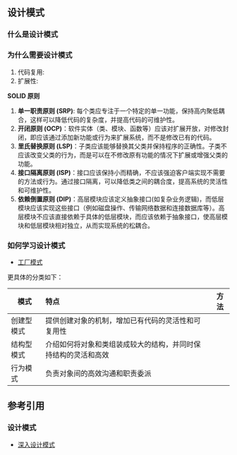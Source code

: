 




## 设计模式

### 什么是设计模式



### 为什么需要设计模式

1. 代码复用: 
2. 扩展性: 

**SOLID 原则**

1. **单一职责原则 (SRP)**: 每个类应专注于一个特定的单一功能，保持高内聚低耦合，这样可以降低代码的复杂度，并提高代码的可维护性。 
2. **开闭原则 (OCP)**：软件实体（类、模块、函数等）应该对扩展开放，对修改封闭，即应该通过添加新功能或行为来扩展系统，而不是修改已有的代码。
3. **里氏替换原则 (LSP)**：子类应该能够替换其父类并保持程序的正确性。子类不应该改变父类的行为，而是可以在不修改原有功能的情况下扩展或增强父类的功能。
4. **接口隔离原则 (ISP)**：接口应该保持小而精确，不应该强迫客户端实现不需要的方法或行为。通过接口隔离，可以降低类之间的耦合度，提高系统的灵活性和可维护性。
5. **依赖倒置原则 (DIP)**：高层模块应该定义抽象接口(如复杂业务逻辑)，而低层模块应该实现这些接口（例如磁盘操作、传输网络数据和连接数据库等）。高层模块不应该直接依赖于具体的低层模块，而应该依赖于抽象接口，使高层模块和低层模块相对独立，从而实现系统的松耦合。

### 如何学习设计模式

- [工厂模式](/docs/Programming_Language/cpp/Design_Pattern/工厂模式.md)

更具体的分类如下：


| 模式       | 特点                                                           | 方法 |
| ---------- |:-------------------------------------------------------------- | ---- |
| 创建型模式 | 提供创建对象的机制，增加已有代码的灵活性和可复用性             |      |
| 结构型模式 | 介绍如何将对象和类组装成较大的结构，并同时保持结构的灵活和高效 |      |
| 行为模式   | 负责对象间的高效沟通和职责委派                                 |      |


## 参考引用

### 设计模式

- [深入设计模式](/asset/cpp/深入设计模式.pdf)